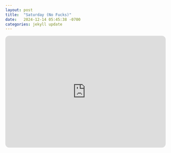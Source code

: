 ```yaml
---
layout: post
title:  "Saturday (No Fucks)"
date:   2024-12-14 05:45:38 -0700
categories: jekyll update
---
```

<iframe style="border-radius:12px" src="https://open.spotify.com/embed/playlist/6V3NRayjnwOnS24H1CBem7?utm_source=generator" width="100%" height="352" frameBorder="0" allowfullscreen="" allow="autoplay; clipboard-write; encrypted-media; fullscreen; picture-in-picture" loading="lazy"></iframe>
